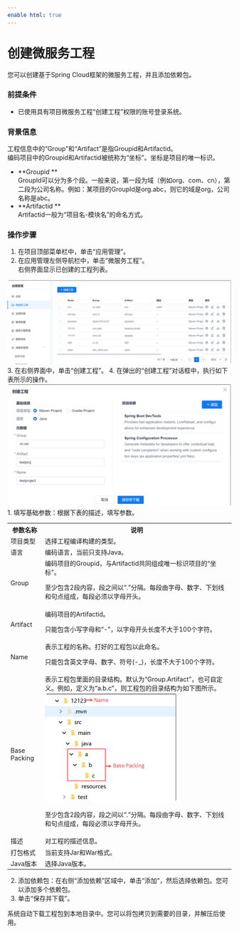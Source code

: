 ```yaml
---
enable html: true
---
```

# 创建微服务工程

您可以创建基于Spring Cloud框架的微服务工程，并且添加依赖包。

### 前提条件
* 已使用具有项目微服务工程“创建工程”权限的账号登录系统。

### 背景信息
工程信息中的“Group”和“Artifact”是指Groupid和Artifactid。      
编码项目中的Groupid和Artifactid被统称为“坐标”。坐标是项目的唯一标识。      
* **Groupid **     
  GroupId可以分为多个段。一般来说，第一段为域（例如org、com、cn），第二段为公司名称。例如：某项目的GroupId是org.abc，则它的域是org，公司名称是abc。       
* **Artifactid **     
  Artifactid一般为“项目名-模块名”的命名方式。

### 操作步骤
1. 在项目顶部菜单栏中，单击“应用管理”。
2. 在应用管理左侧导航栏中，单击“微服务工程”。     
  右侧界面显示已创建的工程列表。            
  <img src="fig/应用管理-工程列表.png" style="zoom:50%">          
3. 在右侧界面中，单击“创建工程”。
4. 在弹出的“创建工程”对话框中，执行如下表所示的操作。      
  <img src="fig/应用管理-工程01.png" style="zoom:50%">     
  1. 填写基础参数：根据下表的描述，填写参数。       
    <table>
<tr>
    <th>参数名称</th>
    <th>说明</th>
</tr>
<tr>
    <td>项目类型</td>
    <td>选择工程编译构建的类型。</td>
</tr>
<tr>
    <td>语言</td>
    <td>编码语言，当前只支持Java。</td>
</tr>
<tr>
    <td>Group</td>
    <td>编码项目的Groupid，与Artifactid共同组成唯一标识项目的“坐标”。<p>至少包含2段内容，段之间以“.”分隔。每段由字母、数字、下划线和句点组成，每段必须以字母开头。</p></td>
</tr><tr>
    <td>Artifact</td>
    <td>编码项目的Artifactid。<p>只能包含小写字母和“-”，以字母开头长度不大于100个字符。</p></td>
</tr>
<tr>
    <td>Name</td>
    <td>表示工程的名称。打好的工程包以此命名。<p>只能包含英文字母、数字、符号(-_)，长度不大于100个字符。</p></td>
</tr>
<tr>
    <td>Base Packing</td>
    <td>表示工程包里面的目录结构。默认为“Group.Artifact”，也可自定义。例如，定义为“a.b.c”，则工程包的目录结构为如下图所示。<img src="fig/应用-工程-BP.png" style="zoom:50%"><p>至少包含2段内容，段之间以“.”分隔。每段由字母、数字、下划线和句点组成，每段必须以字母开头。</p></td>
</tr>
<tr>
    <td>描述</td>
    <td>对工程的描述信息。</td>
</tr>
<tr>
    <td>打包格式</td>
    <td>当前支持Jar和War格式。</td>
</tr>
<tr>
    <td>Java版本</td>
    <td>选择Java版本。</td>
</tr>
</table>

  2. 添加依赖包：在右侧“添加依赖”区域中，单击“添加“，然后选择依赖包。您可以添加多个依赖包。       
  3. 单击“保存并下载”。 

系统自动下载工程包到本地目录中。您可以将包拷贝到需要的目录，并解压后使用。